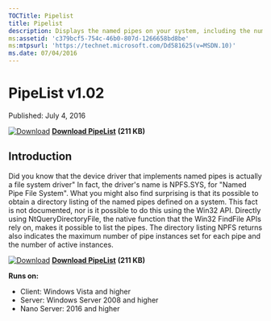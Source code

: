 ```yaml
--- 
TOCTitle: Pipelist
title: Pipelist
description: Displays the named pipes on your system, including the number of maximum instances and active instances for each pipe.
ms:assetid: 'c379bcf5-754c-46b0-807d-1266658bd8be'
ms:mtpsurl: 'https://technet.microsoft.com/Dd581625(v=MSDN.10)'
ms.date: 07/04/2016
---
```


PipeList v1.02
==============

Published: July 4, 2016

[![Download](/media/landing/sysinternals/download_sm.png)](https://download.sysinternals.com/files/PipeList.zip) [**Download PipeList**](https://download.sysinternals.com/files/PipeList.zip) **(211 KB)**


## Introduction 

Did you know that the device driver that implements named pipes is
actually a file system driver" In fact, the driver's name is NPFS.SYS,
for "Named Pipe File System". What you might also find surprising is
that its possible to obtain a directory listing of the named pipes
defined on a system. This fact is not documented, nor is it possible to
do this using the Win32 API. Directly using NtQueryDirectoryFile, the
native function that the Win32 FindFile APIs rely on, makes it possible
to list the pipes. The directory listing NPFS returns also indicates the
maximum number of pipe instances set for each pipe and the number of
active instances.

[![Download](/media/landing/sysinternals/download_sm.png)](https://download.sysinternals.com/files/PipeList.zip) [**Download PipeList**](https://download.sysinternals.com/files/PipeList.zip) **(211 KB)**

**Runs on:**

-   Client: Windows Vista and higher
-   Server: Windows Server 2008 and higher
-   Nano Server: 2016 and higher



